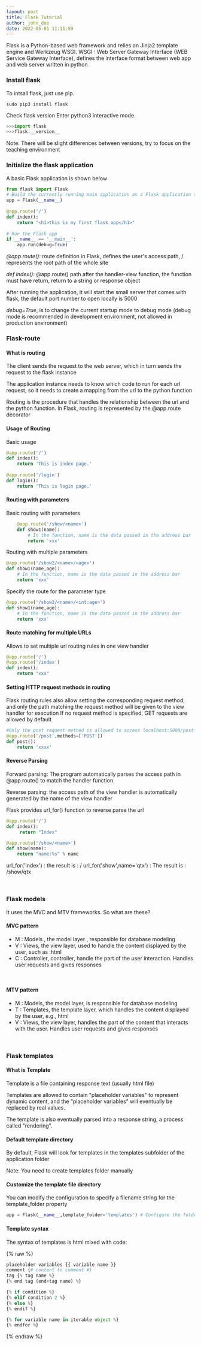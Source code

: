 ```yaml
---
layout: post
title: Flask Tutorial
author: john_doe
date: 2022-05-01 11:11:59
---
```

Flask is a Python-based  web framework and relies on Jinja2 template engine and Werkzeug WSGI. WSGI : Web Server Gateway Interface (WEB Service Gateway Interface), defines the interface format between web app and web server written in python

### Install flask

To intsall flask, just use pip.

```
sudo pip3 install flask
```

Check flask version
Enter python3 interactive mode.

```python
>>>import flask
>>>flask.__version__
```
Note: There will be slight differences between versions, try to focus on the teaching environment

### Initialize the flask application

A basic Flask application is shown below

```python
from flask import Flask
# Build the currently running main application as a Flask application to receive user requests and give responses
app = Flask(__name__)
     
@app.route('/')
def index():
    return "<h1>this is my first flask app</h1>"
       
# Run the Flask app
if __name__ == '__main__':
    app.run(debug=True)
```

*@app.route():* route definition in Flask, defines the user's access path, / represents the root path of the whole site

*def index():* @app.route() path after the handler-view function, the function must have return, return to a string or response object

After running the application, it will start the small server that comes with flask, the default port number to open locally is 5000

*debug=True*, is to change the current startup mode to debug mode (debug mode is recommended in development environment, not allowed in production environment)

### Flask-route

#### What is routing

The client sends the request to the web server, which in turn sends the request to the flask instance

The application instance needs to know which code to run for each url request, so it needs to create a mapping from the url to the python function

Routing is the procedure that handles the relationship between the url and the python function. In Flask, routing is represented by the @app.route decorator

#### Usage of Routing

Basic usage

```python
@app.route('/')
def index():
    return 'This is index page.'
     
@app.route('/login')
def login():
    return 'This is login page.'
```

#### Routing with parameters

Basic routing with parameters

```python
    @app.route('/show/<name>')
    def show1(name):
        # In the function, name is the data passed in the address bar
        return 'xxx'
```

Routing with multiple parameters

```python
@app.route('/show2/<name>/<age>')
def show1(name,age):
    # In the function, name is the data passed in the address bar
    return 'xxx'
```

Specify the route for the parameter type

```python
@app.route('/show3/<name>/<int:age>')
def show1(name,age):
    # In the function, name is the data passed in the address bar
    return 'xxx'
```

#### Route matching for multiple URLs

Allows to set multiple url routing rules in one view handler

```python
@app.route('/')
@app.route('/index')
def index():
    return "xxx"
```

#### Setting HTTP request methods in routing
        
Flask routing rules also allow setting the corresponding request method, and only the path matching the request method will be given to the view handler for execution
If no request method is specified, GET requests are allowed by default

```python
#Only the post request method is allowed to access localhost:5000/post
@app.route('/post',methods=['POST'])
def post():
    return 'xxxx'
```

#### Reverse Parsing

Forward parsing: The program automatically parses the access path in @app.route() to match the handler function.

Reverse parsing: the access path of the view handler is automatically generated by the name of the view handler

Flask provides url_for() function to reverse parse the url

```python
@app.route('/')
def index():
     return "Index"

@app.route('/show/<name>')
def show(name):
    return "name:%s" % name
```

url_for('index') : the result is : /
url_for('show',name='qtx') : The result is : /show/qtx

<br />

### Flask models

It uses the MVC and MTV frameworks. So what are these?

#### MVC pattern

* M : Models , the model layer , responsible for database modeling
* V : Views, the view layer, used to handle the content displayed by the user, such as :html
* C : Controller, controller, handle the part of the user interaction. Handles user 
requests and gives responses

<br />

#### MTV pattern

* M : Models, the model layer, is responsible for database modeling
* T : Templates, the template layer, which handles the content displayed by the user, e.g., html
* V : Views, the view layer, handles the part of the content that interacts with the user. Handles user requests and gives responses

<br />

### Flask templates
#### What is Template

Template is a file containing response text (usually html file)

Templates are allowed to contain "placeholder variables" to represent dynamic content, and the "placeholder variables" will eventually be replaced by real values.

The template is also eventually parsed into a response string, a process called "rendering".

#### Default template directory
    
By default, Flask will look for templates in the templates subfolder of the application folder

Note: You need to create templates folder manually

#### Customize the template file directory

You can modify the configuration to specify a filename string for the template_folder property

```python
app = Flask(__name__,template_folder='templates') # Configure the folder for template files
```

####  Template syntax

The syntax of templates is html mixed with code:

{% raw %}
```python
placeholder variables {{ variable name }}
comment {# content to comment #}
tag {% tag name %}
{% end tag (end+tag name) %}

{% if condition %}
{% elif condition 2 %}
{% else %}
{% endif %}

{% for variable name in iterable object %}
{% endfor %}
```
{% endraw %}